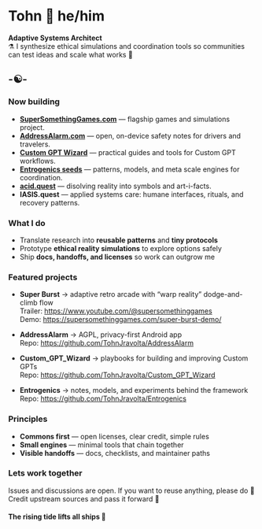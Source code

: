 # Tohn 🧿 he/him

**Adaptive Systems Architect**  
⚗️ I synthesize ethical simulations and coordination tools so communities can test ideas and scale what works 🎯

## -☯️-

### Now building
- **[SuperSomethingGames.com](https://supersomethinggames.com)** — flagship games and simulations project.  
- **[AddressAlarm.com](https://AddressAlarm.com)** — open, on-device safety notes for drivers and travelers.  
- **[Custom GPT Wizard](https://github.com/TohnJravolta/Custom_GPT_Wizard)** — practical guides and tools for Custom GPT workflows.  
- **[Entrogenics seeds](https://ask.report)** — patterns, models, and meta scale engines for coordination.  
- **[acid.quest](https://acid.quest)** — disolving reality into symbols and art-i-facts.  
- **IASIS.quest** — applied systems care: humane interfaces, rituals, and recovery patterns.  

### What I do
- Translate research into **reusable patterns** and **tiny protocols**  
- Prototype **ethical reality simulations** to explore options safely  
- Ship **docs, handoffs, and licenses** so work can outgrow me

### Featured projects
- **Super Burst** → adaptive retro arcade with “warp reality” dodge-and-climb flow      
  Trailer: https://www.youtube.com/@supersomethinggames  
  Demo: https://supersomethinggames.com/super-burst-demo/

- **AddressAlarm** → AGPL, privacy-first Android app  
  Repo: https://github.com/TohnJravolta/AddressAlarm  
 
- **Custom_GPT_Wizard** → playbooks for building and improving Custom GPTs  
  Repo: https://github.com/TohnJravolta/Custom_GPT_Wizard  

- **Entrogenics** → notes, models, and experiments behind the framework  
  Repo: https://github.com/TohnJravolta/Entrogenics  

### Principles
- **Commons first** — open licenses, clear credit, simple rules  
- **Small engines** — minimal tools that chain together  
- **Visible handoffs** — docs, checklists, and maintainer paths


### Lets work together
Issues and discussions are open. If you want to reuse anything, please do 🧬  
Credit upstream sources and pass it forward 🐬

#### The rising tide lifts all ships 🔱
